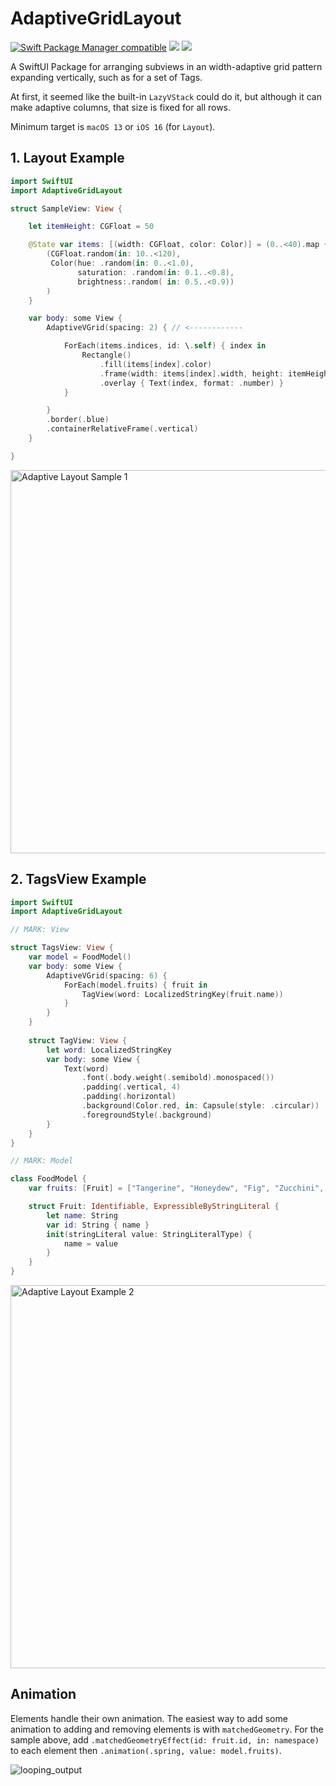 # AdaptiveGridLayout

[![Swift Package Manager compatible](https://img.shields.io/badge/SPM-compatible-4BC51D.svg?style=flat)](https://github.com/apple/swift-package-manager)
[![](https://img.shields.io/endpoint?url=https%3A%2F%2Fswiftpackageindex.com%2Fapi%2Fpackages%2Fcenkbilgen%2FAdaptiveGridLayout%2Fbadge%3Ftype%3Dplatforms)](https://swiftpackageindex.com/cenkbilgen/AdaptiveGridLayout)
[![](https://img.shields.io/endpoint?url=https%3A%2F%2Fswiftpackageindex.com%2Fapi%2Fpackages%2Fcenkbilgen%2FAdaptiveGridLayout%2Fbadge%3Ftype%3Dswift-versions)](https://swiftpackageindex.com/cenkbilgen/AdaptiveGridLayout)

A SwiftUI Package for arranging subviews in an width-adaptive grid pattern expanding vertically, such as for a set of Tags.

At first, it seemed like the built-in `LazyVStack` could do it, but although it can make adaptive columns, that size is fixed for all rows. 

Minimum target is `macOS 13` or `iOS 16` (for `Layout`). 

## 1. Layout Example

```swift
import SwiftUI
import AdaptiveGridLayout

struct SampleView: View {

    let itemHeight: CGFloat = 50

    @State var items: [(width: CGFloat, color: Color)] = (0..<40).map { _ in
        (CGFloat.random(in: 10..<120),
         Color(hue: .random(in: 0..<1.0),
               saturation: .random(in: 0.1..<0.8),
               brightness:.random( in: 0.5..<0.9))
        )
    }

    var body: some View {
        AdaptiveVGrid(spacing: 2) { // <------------

            ForEach(items.indices, id: \.self) { index in
                Rectangle()
                    .fill(items[index].color)
                    .frame(width: items[index].width, height: itemHeight)
                    .overlay { Text(index, format: .number) }
            }

        }
        .border(.blue)
        .containerRelativeFrame(.vertical)
    }

}
```
<img width="613" alt="Adaptive Layout Sample 1" src="https://github.com/cenkbilgen/AdaptiveGridLayout/assets/6772018/56039db3-ea54-4b51-8ec1-672328957ac4">

## 2. TagsView Example

```swift
import SwiftUI
import AdaptiveGridLayout

// MARK: View

struct TagsView: View {
    var model = FoodModel()
    var body: some View {
        AdaptiveVGrid(spacing: 6) {
            ForEach(model.fruits) { fruit in
                TagView(word: LocalizedStringKey(fruit.name))
            }
        }
    }
    
    struct TagView: View {
        let word: LocalizedStringKey
        var body: some View {
            Text(word)
                .font(.body.weight(.semibold).monospaced())
                .padding(.vertical, 4)
                .padding(.horizontal)
                .background(Color.red, in: Capsule(style: .circular))
                .foregroundStyle(.background)
        }
    }
}

// MARK: Model

class FoodModel {
    var fruits: [Fruit] = ["Tangerine", "Honeydew", "Fig", "Zucchini", "Orange", "Cherry", "Papaya", "Dragon Fruit", "Dates", "Lemon", "Apple", "Nectarine", "Raspberry", "Banana"]

    struct Fruit: Identifiable, ExpressibleByStringLiteral {
        let name: String
        var id: String { name }
        init(stringLiteral value: StringLiteralType) {
            name = value
        }
    }
}
```
<img width="613" alt="Adaptive Layout Example 2" src="https://github.com/cenkbilgen/AdaptiveGridLayout/assets/6772018/78b7a7ce-6be3-4824-9e38-04fc51b5c95c">

## Animation

Elements handle their own animation. The easiest way to add some animation to adding and removing elements is with `matchedGeometry`. 
For the sample above, add `.matchedGeometryEffect(id: fruit.id, in: namespace)` to each element then `.animation(.spring, value: model.fruits)`.

![looping_output](https://github.com/cenkbilgen/AdaptiveGridLayout/assets/6772018/6af635e6-ee0a-43a4-9837-88bda5f1331f)


